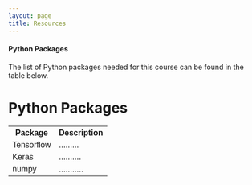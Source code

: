 ```yaml
---
layout: page
title: Resources 
--- 
```


#### Python Packages
The list of Python packages needed for this course can be found in the table below. 


<html>
<head>
<style>
#pythonpackages {
  font-family: Arial, Helvetica, sans-serif;
  border-collapse: collapse;
  width: 100%;
}

#pythonpackages td, #pythonpackages th {
  border: 1px solid #ddd;
  padding: 8px;
}

#pythonpackages tr:nth-child(even){background-color: #f2f2f2;}

#pythonpackages tr:hover {background-color: #ddd;}

#pythonpackages th {
  padding-top: 12px;
  padding-bottom: 12px;
  text-align: left;
  background-color: #04AA6D;
  color: white;
}
</style>
</head>
<body>

<h1>Python Packages</h1>

<table id="pythonpackages">
  <tr>
    <th>Package</th>
    <th>Description</th>
  </tr>
  <tr>
    <td>Tensorflow</td>
    <td>.........</td>
  </tr>
  <tr>
    <td>Keras</td>
    <td>..........</td>
  </tr>
  <tr>
    <td>numpy</td>
    <td>...........</td>
  </tr>
</table>

</body>
</html>
